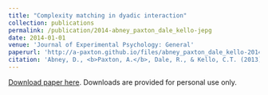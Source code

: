 ```yaml
---
title: "Complexity matching in dyadic interaction"
collection: publications
permalink: /publication/2014-abney_paxton_dale_kello-jepg
date: 2014-01-01
venue: 'Journal of Experimental Psychology: General'
paperurl: 'http://a-paxton.github.io/files/abney_paxton_dale_kello-2014-jepg.pdf'
citation: 'Abney, D., <b>Paxton, A.</b>, Dale, R., & Kello, C.T. (2013). Complexity matching in dyadic interaction. <i>Journal of Experimental Psychology: General</i>, <i>143</i>(6), 2304-2315.'
---
```

[Download paper here](http://a-paxton.github.io/files/abney_paxton_dale_kello-2014-jepg.pdf). Downloads are provided for personal use only.
